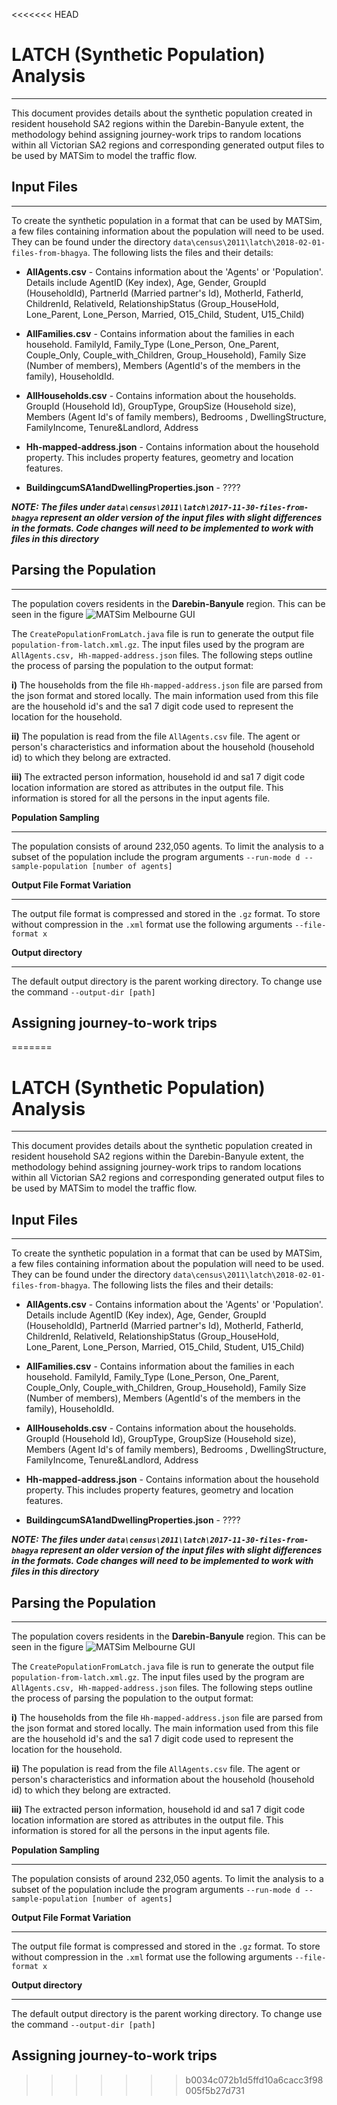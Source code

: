 <<<<<<< HEAD
# LATCH (Synthetic Population) Analysis
___
This document provides details about the synthetic population created in resident household 
SA2 regions within the Darebin-Banyule extent, the methodology behind assigning journey-work trips to random 
locations within all Victorian SA2 regions and corresponding generated output files to be used by MATSim to model the traffic flow.

## Input Files
___

To create the synthetic population in a format that can be used by MATSim, a few files containing information about 
the population will need to be used. They can be found under the directory 
`data\census\2011\latch\2018-02-01-files-from-bhagya`. The following lists the files and their details:

* **AllAgents.csv** -  Contains information about the 'Agents' or 'Population'. Details include AgentID (Key index), 
Age, Gender, GroupId (HouseholdId), PartnerId (Married partner's Id), MotherId, FatherId, ChildrenId, RelativeId, 
RelationshipStatus 
(Group_HouseHold, Lone_Parent, Lone_Person, Married, O15_Child, Student, U15_Child)

* **AllFamilies.csv** - Contains information about the families in each household. FamilyId, Family_Type 
(Lone_Person, One_Parent, Couple_Only, Couple_with_Children, Group_Household), Family Size (Number of members), 
Members (AgentId's of the members in the family), HouseholdId.

* **AllHouseholds.csv** - Contains information about the households. GroupId (Household Id), GroupType, GroupSize 
(Household size), Members (Agent Id's of family members), Bedrooms , DwellingStructure, FamilyIncome, Tenure&Landlord, 
Address 

* **Hh-mapped-address.json** - Contains information about the household property. This includes property features, 
geometry and location features.

* **BuildingcumSA1andDwellingProperties.json** - ????


***NOTE: The files under `data\census\2011\latch\2017-11-30-files-from-bhagya` represent an older version of the 
input files with slight differences in the formats. Code changes will need to be implemented to work with files in this 
directory*** 

## Parsing the Population
___
The population covers residents in the **Darebin-Banyule** region. This can be seen in the figure 
![MATSim Melbourne GUI](./fig-darebin-banyule-google-map.png)

The `CreatePopulationFromLatch.java` file is run to generate the output file `population-from-latch.xml.gz`. The input 
files used by the program are `AllAgents.csv, Hh-mapped-address.json` files. The following steps outline the 
process of parsing the population to the output format:

**i)** The households from the file `Hh-mapped-address.json` file are parsed from the json format and stored 
locally. The main information used from this file are the household id's and the sa1 7 digit code used to represent 
the location for the household.

**ii)** The population is read from the file `AllAgents.csv` file. The agent or person's characteristics and 
information about the household (household id) to which they belong are extracted.

**iii)** The extracted person information, household id and sa1 7 digit code location information are stored as 
attributes in the output file. This information is stored for all the persons in the input agents file.


****Population Sampling****
___
The population consists of around 232,050 agents. To limit the analysis to a subset of the population include the 
program arguments `--run-mode d --sample-population [number of agents]`

****Output File Format Variation****
___
The output file format is compressed and stored in the `.gz` format. To store without compression in the `.xml` 
format use the following arguments `--file-format x`

****Output directory****
___
The default output directory is the parent working directory. To change use the command `--output-dir [path]`

## Assigning journey-to-work trips
=======
# LATCH (Synthetic Population) Analysis
___
This document provides details about the synthetic population created in resident household 
SA2 regions within the Darebin-Banyule extent, the methodology behind assigning journey-work trips to random 
locations within all Victorian SA2 regions and corresponding generated output files to be used by MATSim to model the traffic flow.

## Input Files
___

To create the synthetic population in a format that can be used by MATSim, a few files containing information about 
the population will need to be used. They can be found under the directory 
`data\census\2011\latch\2018-02-01-files-from-bhagya`. The following lists the files and their details:

* **AllAgents.csv** -  Contains information about the 'Agents' or 'Population'. Details include AgentID (Key index), 
Age, Gender, GroupId (HouseholdId), PartnerId (Married partner's Id), MotherId, FatherId, ChildrenId, RelativeId, 
RelationshipStatus 
(Group_HouseHold, Lone_Parent, Lone_Person, Married, O15_Child, Student, U15_Child)

* **AllFamilies.csv** - Contains information about the families in each household. FamilyId, Family_Type 
(Lone_Person, One_Parent, Couple_Only, Couple_with_Children, Group_Household), Family Size (Number of members), 
Members (AgentId's of the members in the family), HouseholdId.

* **AllHouseholds.csv** - Contains information about the households. GroupId (Household Id), GroupType, GroupSize 
(Household size), Members (Agent Id's of family members), Bedrooms , DwellingStructure, FamilyIncome, Tenure&Landlord, 
Address 

* **Hh-mapped-address.json** - Contains information about the household property. This includes property features, 
geometry and location features.

* **BuildingcumSA1andDwellingProperties.json** - ????


***NOTE: The files under `data\census\2011\latch\2017-11-30-files-from-bhagya` represent an older version of the 
input files with slight differences in the formats. Code changes will need to be implemented to work with files in this 
directory*** 

## Parsing the Population
___
The population covers residents in the **Darebin-Banyule** region. This can be seen in the figure 
![MATSim Melbourne GUI](./fig-darebin-banyule-google-map.png)

The `CreatePopulationFromLatch.java` file is run to generate the output file `population-from-latch.xml.gz`. The input 
files used by the program are `AllAgents.csv, Hh-mapped-address.json` files. The following steps outline the 
process of parsing the population to the output format:

**i)** The households from the file `Hh-mapped-address.json` file are parsed from the json format and stored 
locally. The main information used from this file are the household id's and the sa1 7 digit code used to represent 
the location for the household.

**ii)** The population is read from the file `AllAgents.csv` file. The agent or person's characteristics and 
information about the household (household id) to which they belong are extracted.

**iii)** The extracted person information, household id and sa1 7 digit code location information are stored as 
attributes in the output file. This information is stored for all the persons in the input agents file.


****Population Sampling****
___
The population consists of around 232,050 agents. To limit the analysis to a subset of the population include the 
program arguments `--run-mode d --sample-population [number of agents]`

****Output File Format Variation****
___
The output file format is compressed and stored in the `.gz` format. To store without compression in the `.xml` 
format use the following arguments `--file-format x`

****Output directory****
___
The default output directory is the parent working directory. To change use the command `--output-dir [path]`

## Assigning journey-to-work trips
>>>>>>> b0034c072b1d5ffd10a6cacc3f98005f5b27d731
